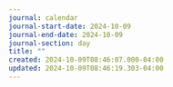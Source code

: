 ```yaml
---
journal: calendar
journal-start-date: 2024-10-09
journal-end-date: 2024-10-09
journal-section: day
title: ""
created: 2024-10-09T08:46:07.000-04:00
updated: 2024-10-09T08:46:19.303-04:00
---
```

